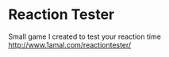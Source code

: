 # Reaction Tester

Small game I created to test your reaction time
http://www.1amal.com/reactiontester/
